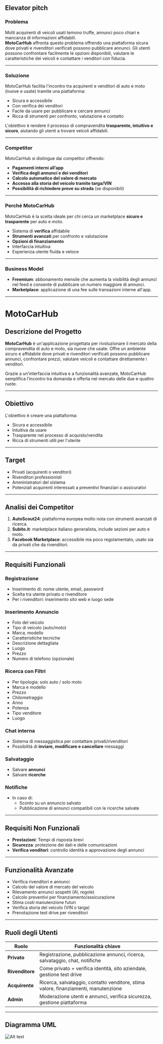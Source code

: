 ## Elevator pitch


###  Problema

Molti acquirenti di veicoli usati temono truffe, annunci poco chiari e mancanza di informazioni affidabili.  
**MotoCarHub** affronta questo problema offrendo una piattaforma sicura dove privati e rivenditori verificati possono pubblicare annunci. Gli utenti possono confrontare facilmente le opzioni disponibili, valutare le caratteristiche dei veicoli e contattare i venditori con fiducia.

---

###  Soluzione

MotoCarHub facilita l'incontro tra acquirenti e venditori di auto e moto (nuove e usate) tramite una piattaforma:

- Sicura e accessibile
- Con verifica dei venditori
- Facile da usare per pubblicare e cercare annunci
- Ricca di strumenti per confronto, valutazione e contatto

L'obiettivo è rendere il processo di compravendita **trasparente, intuitivo e sicuro**, aiutando gli utenti a trovare veicoli affidabili.

---

###  Competitor

MotoCarHub si distingue dai competitor offrendo:

- **Pagamenti interni all’app**
- **Verifica degli annunci e dei venditori**
- **Calcolo automatico del valore di mercato**
- **Accesso alla storia del veicolo tramite targa/VIN**
- **Possibilità di richiedere prove su strada** (se disponibili)

---

###  Perché MotoCarHub

MotoCarHub è la scelta ideale per chi cerca un marketplace **sicuro e trasparente** per auto e moto.

- Sistema di **verifica** affidabile
- **Strumenti avanzati** per confronto e valutazione
- **Opzioni di finanziamento**
- Interfaccia intuitiva
- Esperienza utente fluida e veloce

---

###  Business Model

- **Freemium**: abbonamento mensile che aumenta la visibilità degli annunci nel feed e consente di pubblicare un numero maggiore di annunci.
- **Marketplace**: applicazione di una fee sulle transazioni interne all'app.


---



# MotoCarHub

##  Descrizione del Progetto

**MotoCarHub** è un'applicazione progettata per rivoluzionare il mercato della compravendita di auto e moto, sia nuove che usate. Offre un ambiente sicuro e affidabile dove privati e rivenditori verificati possono pubblicare annunci, confrontare prezzi, valutare veicoli e contattare direttamente i venditori.

Grazie a un’interfaccia intuitiva e a funzionalità avanzate, MotoCarHub semplifica l’incontro tra domanda e offerta nel mercato delle due e quattro ruote.

---

##  Obiettivo

L'obiettivo è creare una piattaforma:

- Sicura e accessibile
- Intuitiva da usare
- Trasparente nel processo di acquisto/vendita
- Ricca di strumenti utili per l'utente

---

##  Target

- Privati (acquirenti o venditori)
- Rivenditori professionisti
- Amministratori del sistema
- Potenziali acquirenti interessati a preventivi finanziari o assicurativi

---

##  Analisi dei Competitor

1. **AutoScout24**: piattaforma europea molto nota con strumenti avanzati di ricerca.
2. **Subito.it**: marketplace italiano generalista, include sezioni per auto e moto.
3. **Facebook Marketplace**: accessibile ma poco regolamentato, usato sia da privati che da rivenditori.

---

##  Requisiti Funzionali

###  Registrazione

- Inserimento di: nome utente, email, password
- Scelta tra utente privato o rivenditore
- Per i rivenditori: inserimento sito web e luogo sede

###  Inserimento Annuncio

- Foto del veicolo
- Tipo di veicolo (auto/moto)
- Marca, modello
- Caratteristiche tecniche
- Descrizione dettagliata
- Luogo
- Prezzo
- Numero di telefono (opzionale)

###  Ricerca con Filtri

- Per tipologia: solo auto / solo moto
- Marca e modello
- Prezzo
- Chilometraggio
- Anno
- Potenza
- Tipo venditore
- Luogo

###  Chat interna

- Sistema di messaggistica per contattare privati/rivenditori
- Possibilità di **inviare, modificare e cancellare** messaggi

###  Salvataggio

- Salvare **annunci**
- Salvare **ricerche**

###  Notifiche

- In caso di:
  - Sconto su un annuncio salvato
  - Pubblicazione di annunci compatibili con le ricerche salvate

---

##  Requisiti Non Funzionali

- **Prestazioni**: Tempi di risposta brevi
- **Sicurezza**: protezione dei dati e delle comunicazioni
- **Verifica venditori**: controllo identità e approvazione degli annunci

---

##  Funzionalità Avanzate

-  Verifica rivenditori e annunci
-  Calcolo del valore di mercato del veicolo
-  Rilevamento annunci sospetti (AI, regole)
-  Calcolo preventivi per finanziamento/assicurazione
-  Stima costi manutenzione futuri
-  Verifica storia del veicolo (VIN o targa)
-  Prenotazione test drive per rivenditori

---

##  Ruoli degli Utenti

| Ruolo         | Funzionalità chiave                                                                      |
|---------------|------------------------------------------------------------------------------------------|
| **Privato**   | Registrazione, pubblicazione annunci, ricerca, salvataggio, chat, notifiche             |
| **Rivenditore**| Come privato + verifica identità, sito aziendale, gestione test drive                   |
| **Acquirente**| Ricerca, salvataggio, contatto venditore, stima valore, finanziamenti, manutenzione     |
| **Admin**     | Moderazione utenti e annunci, verifica sicurezza, gestione piattaforma                   |

---

##  Diagramma UML

![Alt text](https://yuml.me/dfab4489.jpg)

